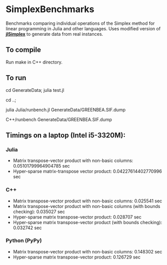 SimplexBenchmarks
=================
Benchmarks comparing individual operations of the Simplex method for linear programming in Julia and other languages. Uses modified version of **[jlSimplex]** to generate data from real instances.

[jlSimplex]: https://github.com/mlubin/jlSimplex

## To compile

Run make in C++ directory.

## To run

cd GenerateData; julia test.jl

cd ..;

julia Julia/runbench.jl GenerateData/GREENBEA.SIF.dump

C++/runbench GenerateData/GREENBEA.SIF.dump

## Timings on a laptop (Intel i5-3320M):

### Julia
- Matrix transpose-vector product with non-basic columns: 0.05101799964904785 sec
- Hyper-sparse matrix-transpose vector product: 0.04227614402770996 sec

### C++
- Matrix transpose-vector product with non-basic columns: 0.025541 sec
- Matrix transpose-vector product with non-basic columns (with bounds checking): 0.035027 sec
- Hyper-sparse matrix transpose-vector product: 0.028707 sec
- Hyper-sparse matrix transpose-vector product (with bounds checking): 0.032742 sec

### Python (PyPy)
- Matrix transpose-vector product with non-basic columns: 0.148302 sec
- Hyper-sparse matrix transpose-vector product: 0.126729 sec
